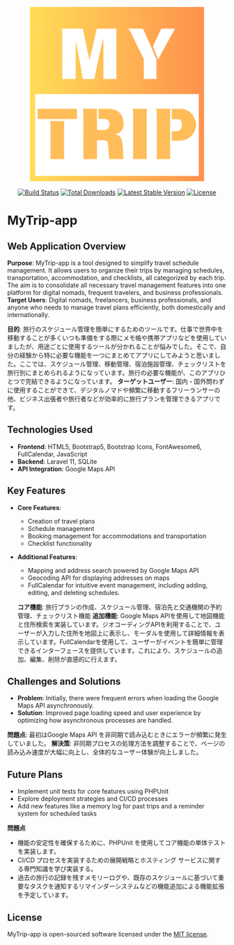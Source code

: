 <p align="center"><a href="https://mytrip-app.com" target="_blank"><img src="https://github.com/Sho-92/MyTrip-app/blob/main/public/images/logo.png?raw=true" width="400" alt="MyTrip-app Logo"></a></p>


<p align="center">
<a href="https://github.com/mytrip-app/actions"><img src="https://github.com/mytrip-app/workflows/tests/badge.svg" alt="Build Status"></a>
<a href="https://packagist.org/packages/mytrip-app/framework"><img src="https://img.shields.io/packagist/dt/mytrip-app/framework" alt="Total Downloads"></a>
<a href="https://packagist.org/packages/mytrip-app/framework"><img src="https://img.shields.io/packagist/v/mytrip-app/framework" alt="Latest Stable Version"></a>
<a href="https://packagist.org/packages/mytrip-app/framework"><img src="https://img.shields.io/packagist/l/mytrip-app/framework" alt="License"></a>
</p>

# MyTrip-app

## Web Application Overview
**Purpose**: MyTrip-app is a tool designed to simplify travel schedule management. It allows users to organize their trips by managing schedules, transportation, accommodation, and checklists, all categorized by each trip. The aim is to consolidate all necessary travel management features into one platform for digital nomads, frequent travelers, and business professionals.
**Target Users**: Digital nomads, freelancers, business professionals, and anyone who needs to manage travel plans efficiently, both domestically and internationally.

**目的**: 旅行のスケジュール管理を簡単にするためのツールです。仕事で世界中を移動することが多くいつも準備をする際にメモ帳や携帯アプリなどを使用していましたが、用途ごとに使用するツールが分かれることが悩みでした。そこで、自分の経験から特に必要な機能を一つにまとめてアプリにしてみようと思いました。ここでは、スケジュール管理、移動管理、宿泊施設管理、チェックリストを旅行別にまとめられるようになっています。旅行の必要な機能が、このアプリひとつで完結できるようになっています。
**ターゲットユーザー**: 国内・国外問わずに使用することができて、デジタルノマドや頻繁に移動するフリーランサーの他、ビジネス出張者や旅行者などが効率的に旅行プランを管理できるアプリです。

## Technologies Used
- **Frontend**: HTML5, Bootstrap5, Bootstrap Icons, FontAwesome6, FullCalendar, JavaScript
- **Backend**: Laravel 11, SQLite
- **API Integration**: Google Maps API

## Key Features
- **Core Features**: 
  - Creation of travel plans
  - Schedule management
  - Booking management for accommodations and transportation
  - Checklist functionality
- **Additional Features**: 
  - Mapping and address search powered by Google Maps API
  - Geocoding API for displaying addresses on maps
  - FullCalendar for intuitive event management, including adding, editing, and deleting schedules.

  **コア機能**: 旅行プランの作成、スケジュール管理、宿泊先と交通機関の予約管理、チェックリスト機能
  **追加機能**: Google Maps APIを使用して地図機能と住所検索を実装しています。ジオコーディングAPIを利用することで、ユーザーが入力した住所を地図上に表示し、モーダルを使用して詳細情報を表示しています。FullCalendarを使用して、ユーザーがイベントを簡単に管理できるインターフェースを提供しています。これにより、スケジュールの追加、編集、削除が直感的に行えます。

## Challenges and Solutions
- **Problem**: Initially, there were frequent errors when loading the Google Maps API asynchronously.
- **Solution**: Improved page loading speed and user experience by optimizing how asynchronous processes are handled.

**問題点**: 最初はGoogle Maps API を非同期で読み込むときにエラーが頻繁に発生していました。
**解決策**: 非同期プロセスの処理方法を調整することで、ページの読み込み速度が大幅に向上し、全体的なユーザー体験が向上しました。

## Future Plans
- Implement unit tests for core features using PHPUnit
- Explore deployment strategies and CI/CD processes
- Add new features like a memory log for past trips and a reminder system for scheduled tasks

**問題点**
- 機能の安定性を確保するために、PHPUnit を使用してコア機能の単体テストを実装します。
- CI/CD プロセスを実装するための展開戦略とホスティング サービスに関する専門知識を学び実装する。
- 過去の旅行の記録を残すメモリーログや、既存のスケジュールに基づいて重要なタスクを通知するリマインダーシステムなどの機能追加による機能拡張を予定しています。

## License
MyTrip-app is open-sourced software licensed under the [MIT license](https://opensource.org/licenses/MIT).
